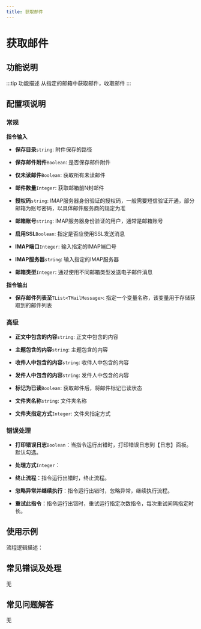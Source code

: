 ```yaml
---
title: 获取邮件
---
```


# 获取邮件

## 功能说明

:::tip 功能描述
从指定的邮箱中获取邮件，收取邮件
:::

## 配置项说明

### 常规

**指令输入**

- **保存目录**`string`: 附件保存的路径

- **保存邮件附件**`Boolean`: 是否保存邮件附件

- **仅未读邮件**`Boolean`: 获取所有未读邮件

- **邮件数量**`Integer`: 获取邮箱前N封邮件

- **授权码**`string`: IMAP服务器身份验证的授权码，一般需要短信验证开通，部分邮箱为账号密码，以具体邮件服务商的规定为准

- **邮箱账号**`string`: IMAP服务器身份验证的用户，通常是邮箱账号

- **启用SSL**`Boolean`: 指定是否应使用SSL发送消息

- **IMAP端口**`Integer`: 输入指定的IMAP端口号

- **IMAP服务器**`string`: 输入指定的IMAP服务器

- **邮箱类型**`Integer`: 通过使用不同邮箱类型发送电子邮件消息


**指令输出**

- **保存邮件列表至**`TList<TMailMessage>`: 指定一个变量名称，该变量用于存储获取到的邮件列表

### 高级

- **正文中包含的内容**`string`: 正文中包含的内容

- **主题包含的内容**`string`: 主题包含的内容

- **收件人中包含的内容**`string`: 收件人中包含的内容

- **发件人中包含的内容**`string`: 发件人中包含的内容

- **标记为已读**`Boolean`: 获取邮件后，将邮件标记已读状态

- **文件夹名称**`string`: 文件夹名称

- **文件夹指定方式**`Integer`: 文件夹指定方式

### 错误处理

- **打印错误日志**`Boolean`：当指令运行出错时，打印错误日志到【日志】面板。默认勾选。

- **处理方式**`Integer`：

 - **终止流程**：指令运行出错时，终止流程。

 - **忽略异常并继续执行**：指令运行出错时，忽略异常，继续执行流程。

 - **重试此指令**：指令运行出错时，重试运行指定次数指令，每次重试间隔指定时长。

## 使用示例

流程逻辑描述：

## 常见错误及处理

无

## 常见问题解答

无

